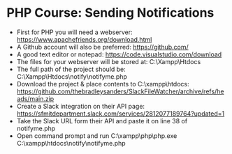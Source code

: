 # PHP Course: Sending Notifications

*	First for PHP you will need a webserver: https://www.apachefriends.org/download.html
*	A Github account will also be preferred: https://github.com/
*	A good text editor or notepad: https://code.visualstudio.com/download
*	The files for your webserver will be stored at: C:\Xampp\Htdocs
*	The full path of the project should be: C:\Xampp\Htdocs\notify\notifyme.php
*	Download the project & place contents to C:\xampp\htdocs: https://github.com/thebradleysanders/SlackFileWatcher/archive/refs/heads/main.zip
*	Create a Slack integration on their API page: https://sfmitdepartment.slack.com/services/2812077189764?updated=1
*	Take the Slack URL form their API and paste it on line 38 of notifyme.php
*	Open command prompt and run C:\xampp\php\php.exe C:\xampp\htdocs\notify\notifyme.php
